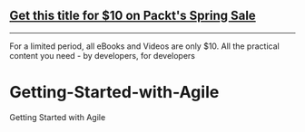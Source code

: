 ## [Get this title for $10 on Packt's Spring Sale](https://www.packt.com/V06597?utm_source=github&utm_medium=packt-github-repo&utm_campaign=spring_10_dollar_2022)
-----
For a limited period, all eBooks and Videos are only $10. All the practical content you need \- by developers, for developers

# Getting-Started-with-Agile
Getting Started with Agile
